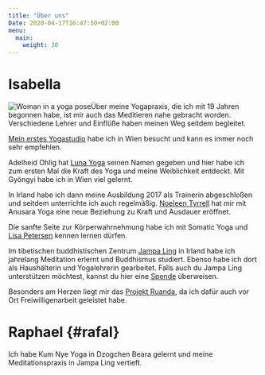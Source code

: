 ```yaml
---
title: "Über uns"
Date: 2020-04-17T16:47:50+02:00
menu:
  main:
    weight: 30
---
```


# Isabella

![Woman in a yoga pose](/images/yoga_pose.jpg)Über meine Yogapraxis, die ich mit 19 Jahren begonnen habe, ist mir auch das Meditieren nahe gebracht worden. Verschiedene Lehrer und Einflüße haben meinen Weg seitdem begleitet.

[Mein erstes Yogastudio](http://www.pranayoga.at) habe ich in Wien besucht und kann es immer noch sehr empfehlen.

Adelheid Ohlig hat [Luna Yoga](https://luna-yogaweg.at/) seinen Namen gegeben und hier habe ich zum ersten Mal die Kraft des Yoga und meine Weiblichkeit entdeckt. Mit Gyöngyi habe ich in Wien viel gelernt.

In Irland habe ich dann meine Ausbildung 2017 als Trainerin abgeschloßen und seitdem unterrichte ich auch regelmäßig. [Noeleen Tyrrell](https://www.ardnahoo.com/) hat mir mit Anusara Yoga eine neue Beziehung zu Kraft und Ausdauer eröffnet.

Die sanfte Seite zur Körperwahrnehmung habe ich mit Somatic Yoga und [Lisa Petersen](https://lisapetersen.yoga/) kennen lernen dürfen. 

Im tibetischen buddhistischen Zentrum [Jampa Ling](https://www.jampaling.org/) in Irland habe ich jahrelang Meditation erlernt und Buddhismus studiert. Ebenso habe ich dort als Haushälterin und Yogalehrerin gearbeitet.
Falls auch du Jampa Ling unterstützen möchtest, kannst du hier eine [Spende](https://www.jampaling.org/about-us/support-jampa-ling/) überweisen.

Besonders am Herzen liegt mir das [Projekt Ruanda](https://www.projekt-ruanda-erika-hronicek.at/), da ich dafür auch vor Ort Freiwilligenarbeit geleistet habe.

# Raphael {#rafal}

Ich habe Kum Nye Yoga in Dzogchen Beara gelernt und meine Meditationspraxis in Jampa Ling vertieft.
